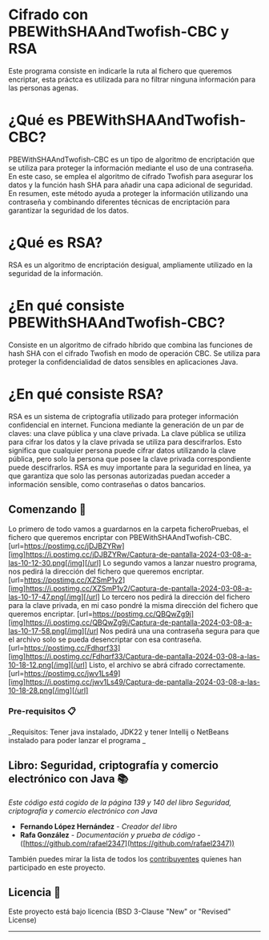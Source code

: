 # Cifrado con PBEWithSHAAndTwofish-CBC y RSA
Este programa consiste en indicarle la ruta al fichero que queremos encriptar, esta práctca es utilizada para no filtrar ninguna información para las personas agenas.

# ¿Qué es PBEWithSHAAndTwofish-CBC?
PBEWithSHAAndTwofish-CBC es un tipo de algoritmo de encriptación que se utiliza para proteger la información mediante el uso de una contraseña. En este caso, se emplea el algoritmo de cifrado Twofish para asegurar los datos y la función hash SHA para añadir una capa adicional de seguridad. En resumen, este método ayuda a proteger la información utilizando una contraseña y combinando diferentes técnicas de encriptación para garantizar la seguridad de los datos.

# ¿Qué es RSA?
RSA es un algoritmo de encriptación desigual, ampliamente utilizado en la seguridad de la información.

# ¿En qué consiste PBEWithSHAAndTwofish-CBC?
Consiste en un algoritmo de cifrado híbrido que combina las funciones de hash SHA con el cifrado Twofish en modo de operación CBC. Se utiliza para proteger la confidencialidad de datos sensibles en aplicaciones Java. 

# ¿En qué consiste RSA?
RSA es un sistema de criptografía utilizado para proteger información confidencial en internet. Funciona mediante la generación de un par de claves: una clave pública y una clave privada. La clave pública se utiliza para cifrar los datos y la clave privada se utiliza para descifrarlos. Esto significa que cualquier persona puede cifrar datos utilizando la clave pública, pero solo la persona que posee la clave privada correspondiente puede descifrarlos. RSA es muy importante para la seguridad en línea, ya que garantiza que solo las personas autorizadas puedan acceder a información sensible, como contraseñas o datos bancarios.

## Comenzando 🚀
Lo primero de todo vamos a guardarnos en la carpeta ficheroPruebas, el fichero que queremos encriptar con PBEWithSHAAndTwofish-CBC.
[url=https://postimg.cc/jDJBZYRw][img]https://i.postimg.cc/jDJBZYRw/Captura-de-pantalla-2024-03-08-a-las-10-12-30.png[/img][/url]
Lo segundo vamos a lanzar nuestro programa, nos pedirá la dirección del fichero que queremos encriptar.
[url=https://postimg.cc/XZSmP1v2][img]https://i.postimg.cc/XZSmP1v2/Captura-de-pantalla-2024-03-08-a-las-10-17-47.png[/img][/url]
Lo tercero nos pedirá la dirección del fichero para la clave privada, en mi caso pondré la misma dirección del fichero que queremos encriptar.
[url=https://postimg.cc/QBQwZg9j][img]https://i.postimg.cc/QBQwZg9j/Captura-de-pantalla-2024-03-08-a-las-10-17-58.png[/img][/url
Nos pedirá una una contraseña segura para que el archivo solo se pueda desencriptar con esa contraseña.
[url=https://postimg.cc/Fdhqrf33][img]https://i.postimg.cc/Fdhqrf33/Captura-de-pantalla-2024-03-08-a-las-10-18-12.png[/img][/url]
Listo, el archivo se abrá cifrado correctamente.
[url=https://postimg.cc/jwv1Ls49][img]https://i.postimg.cc/jwv1Ls49/Captura-de-pantalla-2024-03-08-a-las-10-18-28.png[/img][/url]


### Pre-requisitos 📋

_Requisitos:
Tener java instalado, JDK22 y tener Intellij o NetBeans instalado para poder lanzar el programa _

## Libro: Seguridad, criptografía y comercio electrónico con Java 📚

_Este código está cogido de la página 139 y 140 del libro Seguridad, criptografía y comercio electrónico con Java_

* **Fernando López Hernández** - *Creador del libro*
* **Rafa González** - *Documentación y prueba de código* - ([https://github.com/rafael2347](https://github.com/rafael2347))

También puedes mirar la lista de todos los [contribuyentes](https://github.com/your/project/contributors) quíenes han participado en este proyecto. 

## Licencia 📄

Este proyecto está bajo licencia (BSD 3-Clause "New" or "Revised" License)

---
